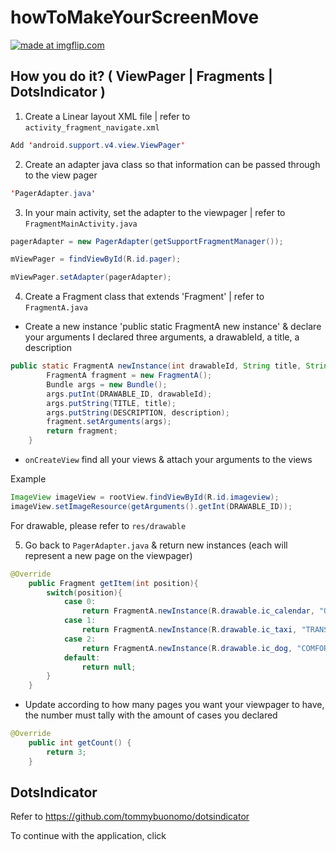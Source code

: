 # howToMakeYourScreenMove

<a href="https://imgflip.com/gif/2vl9pi"><img src="https://i.imgflip.com/2vl9pi.gif" title="made at imgflip.com"/></a>

## How you do it? ( ViewPager | Fragments | DotsIndicator )

1) Create a Linear layout XML file | refer to `activity_fragment_navigate.xml`
```java
Add 'android.support.v4.view.ViewPager'
```

2) Create an adapter java class so that information can be passed through to the view pager 
```java
'PagerAdapter.java'
```

3) In your main activity, set the adapter to the viewpager | refer to `FragmentMainActivity.java`
```java
pagerAdapter = new PagerAdapter(getSupportFragmentManager());

mViewPager = findViewById(R.id.pager);

mViewPager.setAdapter(pagerAdapter);
```

4) Create a Fragment class that extends 'Fragment' | refer to `FragmentA.java`

- Create a new instance 'public static FragmentA new instance' & declare your arguments 
I declared three arguments, a drawableId, a title, a description

```java
public static FragmentA newInstance(int drawableId, String title, String description){
        FragmentA fragment = new FragmentA();
        Bundle args = new Bundle();
        args.putInt(DRAWABLE_ID, drawableId);
        args.putString(TITLE, title);
        args.putString(DESCRIPTION, description);
        fragment.setArguments(args);
        return fragment;
    }
```

- `onCreateView` find all your views & attach your arguments to the views

Example
```java
ImageView imageView = rootView.findViewById(R.id.imageview);
imageView.setImageResource(getArguments().getInt(DRAWABLE_ID));
```

For drawable, please refer to `res/drawable`

5)  Go back to `PagerAdapter.java` & return new instances (each will represent a new page on the viewpager)
```java
@Override
    public Fragment getItem(int position){
        switch(position){
            case 0:
                return FragmentA.newInstance(R.drawable.ic_calendar, "ONLINE RESERVATION ", "Fast & reliable reservation");
            case 1:
                return FragmentA.newInstance(R.drawable.ic_taxi, "TRANSPORT", "Safe and reliable rides are provided by our experienced and pet friendly drivers");
            case 2:
                return FragmentA.newInstance(R.drawable.ic_dog, "COMFORT", "Comfortable environment for your dog’s needs and wants");
            default:
                return null;
        }
    }
```
- Update according to how many pages you want your viewpager to have, the number must tally with the amount of cases you declared
```java
@Override
    public int getCount() {
        return 3;
    }
```

## DotsIndicator
Refer to https://github.com/tommybuonomo/dotsindicator

To continue with the application, click 
